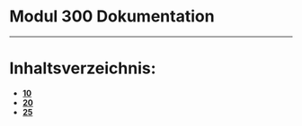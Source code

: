 # Modul 300 Dokumentation
---
# Inhaltsverzeichnis:
  - [__10__](https://github.com/ImSlacking/Modul300/blob/main/Subfolder/10/Readme.md)
  - [__20__](https://github.com/ImSlacking/Modul300/blob/main/Subfolder/20/Readme.md)
  - [__25__](https://github.com/ImSlacking/Modul300/blob/main/Subfolder/25/Readme.md)

